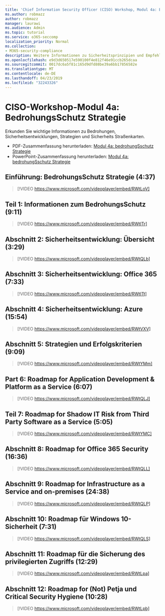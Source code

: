 ```yaml
---
title: 'Chief Information Security Officer (CISO) Workshop, Modul 4a: BedrohungsSchutz Strategie'
ms.author: robmazz
author: robmazz
manager: laurawi
ms.audience: Admin
ms.topic: tutorial
ms.service: o365-seccomp
localization_priority: Normal
ms.collection:
- M365-security-compliance
description: Weitere Informationen zu Sicherheitsprinzipien und Empfehlungen für die Modernisierung der Sicherheit in Ihrer Organisation.
ms.openlocfilehash: e9d3d650517e590100f4e812f46e91ccb265dcaa
ms.sourcegitcommit: 0017dc6a5f81c165d9dfd88be39a6bb17856582e
ms.translationtype: MT
ms.contentlocale: de-DE
ms.lasthandoff: 04/23/2019
ms.locfileid: "32243326"
---
```

# <a name="ciso-workshop-module-4a-threat-protection-strategy"></a>CISO-Workshop-Modul 4a: BedrohungsSchutz Strategie

Erkunden Sie wichtige Informationen zu Bedrohungen, Sicherheitsentwicklungen, Strategien und Sicherheits Straßenkarten.

- PDF-Zusammenfassung herunterladen: [Modul 4a: bedrohungSschutz Strategie](media/ciso-workshop-4a-threat-protection.pdf)
- PowerPoint-Zusammenfassung herunterladen: [Modul 4a: bedrohungSschutz Strategie](https://docs.microsoft.com/office365/securitycompliance/media/ciso-workshop-4a-threat-protection.pptx)

## <a name="introduction-threat-protection-strategy-437"></a>Einführung: BedrohungsSchutz Strategie (4:37)

> [!VIDEO https://www.microsoft.com/videoplayer/embed/RWtLoV]

## <a name="part-1-learnings-about-threat-protection-911"></a>Teil 1: Informationen zum BedrohungsSchutz (9:11)

> [!VIDEO https://www.microsoft.com/videoplayer/embed/RWtITr]

## <a name="part-2-security-evolution-overview-329"></a>Abschnitt 2: Sicherheitsentwicklung: Übersicht (3:29)

> [!VIDEO https://www.microsoft.com/videoplayer/embed/RWtQLb]

## <a name="part-3-security-evolution-office-365-733"></a>Abschnitt 3: Sicherheitsentwicklung: Office 365 (7:33)

> [!VIDEO https://www.microsoft.com/videoplayer/embed/RWtITt]

## <a name="part-4-security-evolution-azure-1554"></a>Abschnitt 4: Sicherheitsentwicklung: Azure (15:54)

> [!VIDEO https://www.microsoft.com/videoplayer/embed/RWtVXV]

## <a name="part-5-strategies-and-success-criteria-909"></a>Abschnitt 5: Strategien und Erfolgskriterien (9:09)

> [!VIDEO https://www.microsoft.com/videoplayer/embed/RWtYMm]

## <a name="part-6-roadmap-for-application-development--platform-as-a-service-607"></a>Part 6: Roadmap for Application Development & Platform as a Service (6:07)

> [!VIDEO https://www.microsoft.com/videoplayer/embed/RWtQLJ]

## <a name="part-7-roadmap-for-shadow-it-risk-from-third-party-software-as-a-service-505"></a>Teil 7: Roadmap for Shadow IT Risk from Third Party Software as a Service (5:05)

> [!VIDEO https://www.microsoft.com/videoplayer/embed/RWtYMC]

## <a name="part-8-roadmap-for-office-365-security-1636"></a>Abschnitt 8: Roadmap for Office 365 Security (16:36)

> [!VIDEO https://www.microsoft.com/videoplayer/embed/RWtQLL]

## <a name="part-9-roadmap-for-infrastructure-as-a-service-and-on-premises-2438"></a>Abschnitt 9: Roadmap for Infrastructure as a Service and on-premises (24:38)

> [!VIDEO https://www.microsoft.com/videoplayer/embed/RWtQLP]

## <a name="part-10-roadmap-for-windows-10-security-731"></a>Abschnitt 10: Roadmap für Windows 10-Sicherheit (7:31)

> [!VIDEO https://www.microsoft.com/videoplayer/embed/RWtQLS]

## <a name="part-11-roadmap-for-securing-privileged-access-1229"></a>Abschnitt 11: Roadmap für die Sicherung des privilegierten Zugriffs (12:29)

> [!VIDEO https://www.microsoft.com/videoplayer/embed/RWtLpa]

## <a name="part-12-roadmap-for-not-petya-and-critical-security-hygiene-1028"></a>Abschnitt 12: Roadmap for (Not) Petja und Critical Security Hygiene (10:28)

> [!VIDEO https://www.microsoft.com/videoplayer/embed/RWtLpb]